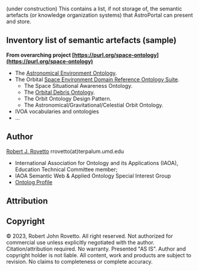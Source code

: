 (under construction) 
This contains a list, if not storage of, the semantic artefacts (or knowledge organization systems) that AstroPortal can present and store.

## Inventory list of semantic artefacts (sample)

**From overarching project [https://purl.org/space-ontology](https://purl.org/space-ontology)**
- The [Astronomical Environment Ontology](https://github.com/rrovetto/Astronomical-Environment-Ontology). 
- The Orbital [Space Environment Domain Reference Ontology Suite](https://github.com/rrovetto/Orbital-Space-Ontology-Project).
  - The Space Situational Awareness Ontology.
  - The [Orbital Debris Ontology](https://github.com/rrovetto/The-Orbital-Debris-Ontology). 
  - The Orbit Ontology Design Pattern.
  - The Astronomical/Gravitational/Celestial Orbit Ontology.
- IVOA vocabularies and ontologies
- ...
 
## Author
[Robert J. Rovetto](https://orcid.org/0000-0003-3835-7817)
rrovetto(at)terpalum.umd.edu
* International Association for Ontology and its Applications (IAOA), Education Technical Committee member; 
* IAOA Semantic Web & Applied Ontology Special Interest Group
* [Ontolog Profile](https://ontologforum.org/index.php/RobertRovetto)

## Attribution

## Copyright
© 2023, Robert John Rovetto. All right reserved.
Not authorized for commercial use unless explicitly negotiated with the author. Citation/attribution required.
No warranty. Presented "AS IS". Author and copyright holder is not liable. All content, work and products are subject to revision. No claims to completeness or complete accuracy.

